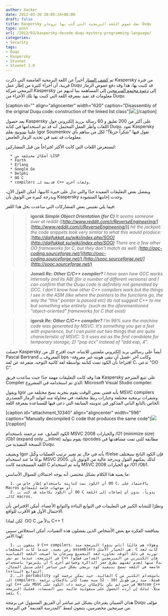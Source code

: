 ```yaml
---
author: Xacker
date: 2012-03-20 20:05:24+00:00
draft: false
title: Kaspersky تفك غموض اللغة البرمجية التي كُتب بها تروجان Duqu
type: post
url: /2012/03/kaspersky-decode-duqu-mystery-programming-language/
categories:
- Security
tags:
- Duqu
- Kaspersky
- Stuxnet
- Stuxnet 2.0
---
```


تم [كشف الستار](http://www.securelist.com/en/blog/677/The_mystery_of_Duqu_Framework_solved) أخيراً عن اللغة البرمجية الغامضة التي ذكرت Kaspersky من فترة قريبة، أن أجزاء كثيرة من إطار عمل Duqu قد كتبت بها، هذا وقد دفع غموض الرماز البرمجي شركة Kaspersky إلى [دعوة مجتمع المبرمجين](https://www.it-scoop.com/2012/03/kaspersky-duqu-trojan-uses-unknown-programming-language/) إلى المساهمة بما لديهم من معلومات قد تفيد بمعرفة اللغة التي كتبت بها تلك الأجزاء من Duqu.




[caption id="" align="aligncenter" width="620" caption="Disassembly of the original Duqu code: construction of the linked list class"][![](https://www.it-scoop.com/wp-content/uploads/2012/03/duqu_code.png)
](https://www.it-scoop.com/wp-content/uploads/2012/03/duqu_code.png)[/caption]


بعد حصول Kaspersky على أكثر من 200 تعليق و 60 رسالة برريد إلكتروني حول اللغات وأطر العمل المحتمل أنه قد تم استخدامها في كتابة Duqu، تعود Kaspersky علينا [بتدوينة](http://www.securelist.com/en/blog/677/The_mystery_of_Duqu_Framework_solved) بقلم Igor Soumenkov تقول فيها "شكراً جزيلاً!" لكل من ساهم بأي معلومات قد تفيد في تحديد الرماز الغامض.




لنستعرض اللغات التي كانت الأكثر اقتراحاً من قبل المشاركين:






	  * أشكال مختلفة من LISP
	  * Forth
	  * Erlang
	  * Google Go
	  * Delphi
	  * OO C
	  * compilers قديمة لـ C++ ولغات أخرى.



وبفضل بعض التعليقات المفيدة جدًا والتي تدل على خبرة كاتبيها، أمكن القول الآن، وبدرجة كبيرة من الوثوق بأن Kaspersky وجدت إجابتها المنشودة.




<!-- more -->




فيما يلي نقتبس بعض المشاركات التي ساعدت بحل هذا اللغز:





<blockquote>

> 
> **igorsk
_Simple Object Orientation (for C)_**
_It seems someone over at reddit ([http://www.reddit.com/r/ReverseEngineering/](http://www.reddit.com/r/ReverseEngineering/)) hit the jackpot: the code snippets look _very_ similar to what this would produce:[http://daifukkat.su/wiki/index.php/SOO](http://daifukkat.su/wiki/index.php/SOO)_
_There are a few other OO frameworks for C, but they don't match as well: [http://ooc-coding.sourceforge.net/](http://ooc-coding.sourceforge.net/) [http://sooc.sourceforge.net/](http://sooc.sourceforge.net/)_
> 
> </blockquote>







<blockquote>

> 
> **Jonwil
_Re: Other C/C++ compiler?_**
_I have seen how GCC works internally and its ABI (for a number of different versions) and I can confirm that the Duqu code is definitely not generated by GCC. I don’t know how other C++ compilers work but the things I see in the ASM (like where the pointers to the functions go, the way the "this" pointer is passed etc) do not suggest C++ to me but something else entirely. (such as the aforementioned "object-oriented" frameworks for C that exist)_
> 
> </blockquote>







<blockquote>

> 
> **igorsk
_Re: Other C/C++ compiler?_**
_I’m 99% sure the machine code was generated by MSVC. It’s something you get a feel with experience, but I can point out two things that are quite characteristic of MSVC: 1) it uses esi as the first candidate for temporary storage; 2) “pop ecx” instead of “add esp, 4”._
> 
> </blockquote>




حصلت Kaspersky أيضاً على رسالتي بريد إلكتروني ملفتتين للانتباه، حيث اقترح كل من Pascal Bertrand المعروف بـ bps وكاتب آخر -فضل أن تبقى هويته غير معروفة- اقتراحا بأن الكود تمت كتابته بواسطة لغة كائنية التوجه، متفرعة عن لغة C، تدعى "OO C".




هذا وقد كانت التعليقات مهمة جدًا حيث ساعدت فريق Kaspersky على تتبع المترجم Compiler الذي تم استخدامه في المشروع: Microsoft Visual Studio compiler.




ويقول Igor بأنه قضى بعض الوقت يقوم بتجربة نسخ مختلفة من MSVC compilers وشفرات برمجية مختلفة وخيارات ربط مختلفة، في محاولة منه لتوليد الرماز المصدري الخاص بالتابع الباني المذكور في تدوينته السابقة التي دعى فيها للمساعدة بمعرفة اللغة.







[caption id="attachment_10340" align="aligncenter" width="596" caption="Manually decompiled C code that produces the same code"][![](https://www.it-scoop.com/wp-content/uploads/2012/03/681.png)
](https://www.it-scoop.com/wp-content/uploads/2012/03/681.png)[/caption]


الكود السابق، عند ترجمته باستخدام MSVC 2008 والخيارات /O1 (minimize size) /Ob1 (expand only __inline) يقوم بتوليد opcodes مطابقة للتي تمت مشاهدتها في النسخة التنفيذية من Duqu.




ويضيف Igor بأنه في حال تم تغيير ترتيب العمليات وكُتل if/else فإن الكود الناتج سيختلف نوعًا ما عند استخدام MSVC 2005. لذلك يمكنهم القول وبدرجة عالية من الوثوق بأن اللغة المستخدمة كانت C وأنه تم استخدام MSVC 2008 مع الخيارات /O1 /Ob1.




ما يعنيه هذا الكلام بشكل مختصر، أنه يوجد احتمالان للسؤال الأساسي:






	  1. أن الكود تمت كتابته باستخدام إطار خاص من OO C، بالاعتماد على Macros أو موجهات خاصة للمعالج.
	  2. أن الكود بكامله قد كتب بـ OO C يدوياً، بدون أي إضافات إلى اللغة كالـ macros.



ونظرًا للتشابه الكبير في التعليمات في التوابع البناءة والتوابع الأعضاء، أمكن الافتراض بأن الاحتمال الأول هو الأقرب للواقع.




لكن لماذا  OO C بدلاً من C++ ؟




بمناقشة الفكرة مع بعض الأشخاص الذين يفضلون هذه التقنيات، أمكن استخلاص سببين لهذا الأمر:






	  1. لا يثقون بـ C++ compilers، وهؤلاء هم غالبًا أناس بدؤوا البرمجة منذ زمن بعيد، عندما كانت المجمّعات assemblers هي الخيار الأمثل. C كانت لغة ثورية في ذلك الوقت تجاوزت لغة التجميع وسرعان ما أصبحت اللغة القياسية في البرمجة. عندما تم نشر C++ فإن الكثيرين من المبرمجين القدامى فضّلوا أن يلتزموا باستخدام C بدلًا منها لعدم ثقتهم بطرق حجز الذاكرة وخصائص أخرى غامضة في اللغة تسمح بتنفيذ كود برمجي بشكل غير مباشر (على سبيل المثال، التوابع البناءة).
	  2. الـ portability العالية. حيث يمكن ترجمة كود C باستخدام الكثير من الـ compilers. فمثلًا، منذ زمن طويل (10 - 12 سنة مضت) كان بالإمكان ترجمة كود C++ على MSVC في حين لم يكن بالإمكان ترجمة ذات الكود على Watcom C++ مثلاً. لذلك إن أردت الحصول على منقولية عالية بين المنصات، فعليك البرمجة بلغة C.



هذان السببان يقترحان بشكل غير مباشر أن الفريق المسؤول عن برمجة Duqu مؤلف من مبرمجين مخضرمين، يتبعون لنمط "المدرسة القديمة" في البرمجة.
